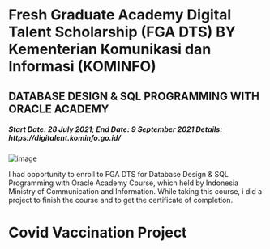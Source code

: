 <!DOCTYPE html>
<html>
<body>

<h1>Fresh Graduate Academy Digital Talent Scholarship (FGA DTS) BY Kementerian Komunikasi dan Informasi (KOMINFO)</h1>
    <h2>DATABASE DESIGN & SQL PROGRAMMING WITH ORACLE ACADEMY </h2>
  <h5>  Start Date: 28 July 2021;
End Date: 9 September 2021
Details: https://digitalent.kominfo.go.id/
</h5>

![image](https://user-images.githubusercontent.com/84371817/133924988-e0b18ad4-999a-41bc-b961-d71e14386467.png)
<p>I had opportunity to enroll to FGA DTS for Database Design & SQL Programming with Oracle Academy Course, which held by Indonesia Ministry of Communication and Information. While taking this course, i did a project to finish the course and to get the certificate of completion. </p>
  

</body>

<!DOCTYPE html>
<html>
<body>

<h1>Covid Vaccination Project </h1>
    

<p> </p>
    

    
    

</body>
